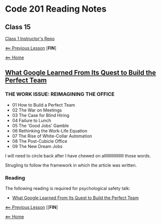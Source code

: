 # Code 201 Reading Notes

## Class 15

[Class 1 Instructor's Repo](https://github.com/codefellows/seattle-201n21/tree/master/class-01)

[<== Previous Lesson](class-14.md) [**FIN**]

[<== Home](README.md)

## [What Google Learned From Its Quest to Build the Perfect Team](https://www.google.com/amp/mobile.nytimes.com/2016/02/28/magazine/what-google-learned-from-its-quest-to-build-the-perfect-team.amp.html)

### THE WORK ISSUE: REIMAGINING THE OFFICE

* 01 How to Build a Perfect Team
* 02 The War on Meetings
* 03 The Case for Blind Hiring
* 04 Failure to Lunch
* 05 The 'Good Jobs' Gamble
* 06 Rethinking the Work-Life Equation
* 07 The Rise of White-Collar Automation
* 08 The Post-Cubicle Office
* 09 The New Dream Jobs

I will need to circle back after I have chewed on alllllllllllllllllll those words.

Strugling to follow the framework in which the article was written.

### Reading

The following reading is required for psychological safety talk:

* [What Google Learned From Its Quest to Build the Perfect Team](https://www.google.com/amp/mobile.nytimes.com/2016/02/28/magazine/what-google-learned-from-its-quest-to-build-the-perfect-team.amp.html)

[<== Previous Lesson](class-14.md) [[**FIN**]

[<== Home](README.md)
